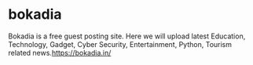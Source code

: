 # bokadia
 Bokadia is a  free guest posting site. Here we will upload latest Education, Technology, Gadget, Cyber Security, Entertainment, Python, Tourism related news.https://bokadia.in/
